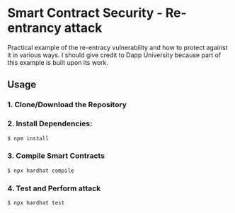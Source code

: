 # Smart Contract Security - Re-entrancy attack

Practical example of the re-entracy vulnerability and how to protect against it in
various ways.
I should give credit to Dapp University because part of this example is built upon
its work.

## Usage

### 1. Clone/Download the Repository

### 2. Install Dependencies:

```
$ npm install
```

### 3. Compile Smart Contracts

```
$ npx hardhat compile
```

### 4. Test and Perform attack

```
$ npx hardhat test
```
